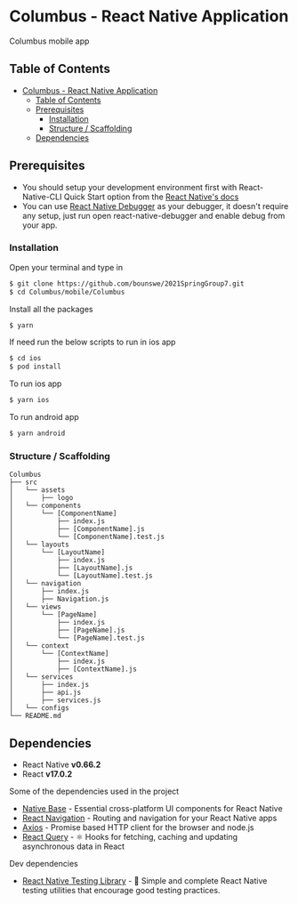 # Columbus - React Native Application

Columbus mobile app

## Table of Contents

- [Columbus - React Native Application](#Columbus---react-native-application)
  - [Table of Contents](#table-of-contents)
  - [Prerequisites](#prerequisites)
    - [Installation](#installation)
    - [Structure / Scaffolding](#structure--scaffolding)
  - [Dependencies](#dependencies)

## Prerequisites

- You should setup your development environment first with React-Native-CLI Quick Start option from the [React Native's docs](https://reactnative.dev/docs/environment-setup)
- You can use [React Native Debugger](https://github.com/jhen0409/react-native-debugger) as your debugger, it doesn't require any setup, just run open react-native-debugger and enable debug from your app.

### Installation

Open your terminal and type in

```sh
$ git clone https://github.com/bounswe/2021SpringGroup7.git
$ cd Columbus/mobile/Columbus
```

Install all the packages

```sh
$ yarn
```

If need run the below scripts to run in ios app

```sh
$ cd ios
$ pod install
```

To run ios app

```sh
$ yarn ios
```

To run android app

```sh
$ yarn android
```

### Structure / Scaffolding

```text
Columbus
├── src
│   └── assets
│       ├── logo
│   └── components
│       └── [ComponentName]
│           ├── index.js
│           ├── [ComponentName].js
│           └── [ComponentName].test.js
│   └── layouts
│       └── [LayoutName]
│           ├── index.js
│           ├── [LayoutName].js
│           └── [LayoutName].test.js
│   └── navigation
│       ├── index.js
│       ├── Navigation.js
│   └── views
│       └── [PageName]
│           ├── index.js
│           ├── [PageName].js
│           └── [PageName].test.js
│   └── context
│       └── [ContextName]
│           ├── index.js
│           ├── [ContextName].js
│   └── services
│       ├── index.js
│       ├── api.js
│       ├── services.js
│   └── configs
└── README.md
```

## Dependencies

- React Native **v0.66.2**
- React **v17.0.2**

Some of the dependencies used in the project

- [Native Base](https://github.com/GeekyAnts/NativeBase) - Essential cross-platform UI components for React Native
- [React Navigation](https://github.com/react-navigation/react-navigation) - Routing and navigation for your React Native apps
- [Axios](https://github.com/axios/axios) - Promise based HTTP client for the browser and node.js
- [React Query](https://github.com/tannerlinsley/react-query) - ⚛️ Hooks for fetching, caching and updating asynchronous data in React

Dev dependencies

- [React Native Testing Library](https://github.com/callstack/react-native-testing-library) - 🦉 Simple and complete React Native testing utilities that encourage good testing practices.
